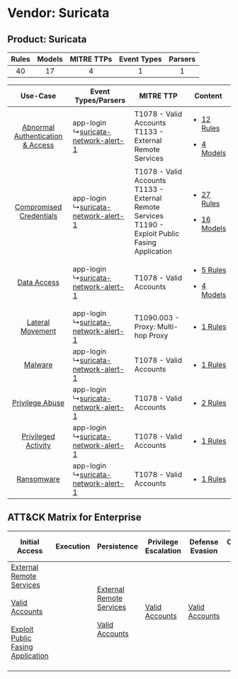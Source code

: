 Vendor: Suricata
================
Product: Suricata
-----------------
| Rules | Models | MITRE TTPs | Event Types | Parsers |
|:-----:|:------:|:----------:|:-----------:|:-------:|
|  40   |   17   |     4      |      1      |    1    |

|    Use-Case    | Event Types/Parsers    | MITRE TTP    | Content    |
|:----:| ---- | ---- | ---- |
| [Abnormal Authentication & Access](../../../UseCases/uc_abnormal_authentication_&_access.md) |  app-login<br> ↳[suricata-network-alert-1](Ps/pC_suricatanetworkalert1.md)<br> | T1078 - Valid Accounts<br>T1133 - External Remote Services<br>    | [<ul><li>12 Rules</li></ul><ul><li>4 Models</li></ul>](RM/r_m_suricata_suricata_Abnormal_Authentication_&_Access.md) |
|          [Compromised Credentials](../../../UseCases/uc_compromised_credentials.md)          |  app-login<br> ↳[suricata-network-alert-1](Ps/pC_suricatanetworkalert1.md)<br> | T1078 - Valid Accounts<br>T1133 - External Remote Services<br>T1190 - Exploit Public Fasing Application<br> | [<ul><li>27 Rules</li></ul><ul><li>16 Models</li></ul>](RM/r_m_suricata_suricata_Compromised_Credentials.md)         |
|    [Data Access](../../../UseCases/uc_data_access.md)    |  app-login<br> ↳[suricata-network-alert-1](Ps/pC_suricatanetworkalert1.md)<br> | T1078 - Valid Accounts<br>    | [<ul><li>5 Rules</li></ul><ul><li>4 Models</li></ul>](RM/r_m_suricata_suricata_Data_Access.md)    |
|    [Lateral Movement](../../../UseCases/uc_lateral_movement.md)    |  app-login<br> ↳[suricata-network-alert-1](Ps/pC_suricatanetworkalert1.md)<br> | T1090.003 - Proxy: Multi-hop Proxy<br>    | [<ul><li>1 Rules</li></ul>](RM/r_m_suricata_suricata_Lateral_Movement.md)    |
|    [Malware](../../../UseCases/uc_malware.md)    |  app-login<br> ↳[suricata-network-alert-1](Ps/pC_suricatanetworkalert1.md)<br> | T1078 - Valid Accounts<br>    | [<ul><li>1 Rules</li></ul>](RM/r_m_suricata_suricata_Malware.md)    |
|    [Privilege Abuse](../../../UseCases/uc_privilege_abuse.md)    |  app-login<br> ↳[suricata-network-alert-1](Ps/pC_suricatanetworkalert1.md)<br> | T1078 - Valid Accounts<br>    | [<ul><li>2 Rules</li></ul>](RM/r_m_suricata_suricata_Privilege_Abuse.md)    |
|    [Privileged Activity](../../../UseCases/uc_privileged_activity.md)    |  app-login<br> ↳[suricata-network-alert-1](Ps/pC_suricatanetworkalert1.md)<br> | T1078 - Valid Accounts<br>    | [<ul><li>1 Rules</li></ul>](RM/r_m_suricata_suricata_Privileged_Activity.md)    |
|    [Ransomware](../../../UseCases/uc_ransomware.md)    |  app-login<br> ↳[suricata-network-alert-1](Ps/pC_suricatanetworkalert1.md)<br> | T1078 - Valid Accounts<br>    | [<ul><li>1 Rules</li></ul>](RM/r_m_suricata_suricata_Ransomware.md)    |

ATT&CK Matrix for Enterprise
----------------------------
| Initial Access                                                                                                                                                                                                                         | Execution | Persistence                                                                                                                                      | Privilege Escalation                                                | Defense Evasion                                                     | Credential Access | Discovery | Lateral Movement | Collection | Command and Control                                                                                                                       | Exfiltration | Impact |
| -------------------------------------------------------------------------------------------------------------------------------------------------------------------------------------------------------------------------------------- | --------- | ------------------------------------------------------------------------------------------------------------------------------------------------ | ------------------------------------------------------------------- | ------------------------------------------------------------------- | ----------------- | --------- | ---------------- | ---------- | ----------------------------------------------------------------------------------------------------------------------------------------- | ------------ | ------ |
| [External Remote Services](https://attack.mitre.org/techniques/T1133)<br><br>[Valid Accounts](https://attack.mitre.org/techniques/T1078)<br><br>[Exploit Public Fasing Application](https://attack.mitre.org/techniques/T1190)<br><br> |           | [External Remote Services](https://attack.mitre.org/techniques/T1133)<br><br>[Valid Accounts](https://attack.mitre.org/techniques/T1078)<br><br> | [Valid Accounts](https://attack.mitre.org/techniques/T1078)<br><br> | [Valid Accounts](https://attack.mitre.org/techniques/T1078)<br><br> |                   |           |                  |            | [Proxy: Multi-hop Proxy](https://attack.mitre.org/techniques/T1090/003)<br><br>[Proxy](https://attack.mitre.org/techniques/T1090)<br><br> |              |        |